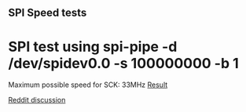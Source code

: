 
## SPI Speed tests

# SPI test using **spi-pipe -d /dev/spidev0.0 -s 100000000 -b 1**
Maximum possible speed for SCK: 33MHz
[Result](https://raw.githubusercontent.com/signalius/RaspberryPi_Tests/master/SPI_SpeedTest/Result_using_spi-pipe.png)

[Reddit discussion](https://www.reddit.com/r/homelab/comments/126l9x4/what_is_the_maximum_speed_of_spi_in_raspberry_pi/)


